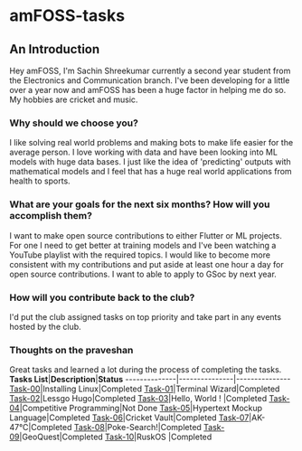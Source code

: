 # amFOSS-tasks

## An Introduction

Hey amFOSS, I'm Sachin Shreekumar currently a second year student from the Electronics and Communication branch. I've been developing for a little over a year now and amFOSS has been a huge factor in helping me do so. My hobbies are cricket and music.

### Why should we choose you?

I like solving real world problems and making bots to make life easier for the average person. I love working with data and have been looking into ML models with huge data bases. I just like the idea of 'predicting' outputs with mathematical models and I feel that has a huge real world applications from health to sports.

### What are your goals for the next six months? How will you accomplish them?

I want to make open source contributions to either Flutter or ML projects. For one I need to get better at training models and I've been watching a YouTube playlist with the required topics. I would like to become more consistent with my contributions and put aside at least one hour a day for open source contributions. I want to able to apply to GSoc by next year.

### How will you contribute back to the club?

I'd put the club assigned tasks on top priority and take part in any events hosted by the club.

### Thoughts on the praveshan
Great tasks and learned a lot during the process of completing the tasks.
**Tasks List**|**Description**|**Status**
--------------|---------------|---------------
[Task-00](https://github.com/sachin-bhai/amFOSS-tasks/tree/main/task-00)|Installing Linux|Completed
[Task-01](https://github.com/sachin-bhai/amFOSS-tasks/tree/main/task-01)|Terminal Wizard|Completed
[Task-02](https://github.com/sachin-bhai/amFOSS-tasks/tree/main/task-02)|Lessgo Hugo|Completed
[Task-03](https://github.com/sachin-bhai/amFOSS-tasks/tree/main/task-03)|Hello, World ! |Completed 
[Task-04](https://github.com/sachin-bhai/amFOSS-tasks/tree/main/task-04)|Competitive Programming|Not Done
[Task-05](https://github.com/sachin-bhai/amFOSS-tasks/tree/main/task-05)|Hypertext Mockup Language|Completed
[Task-06](https://github.com/sachin-bhai/amFOSS-tasks/tree/main/task-06)|Cricket Vault|Completed
[Task-07](https://github.com/sachin-bhai/amFOSS-tasks/blob/main/task-07)|AK-47℃|Completed
[Task-08](https://github.com/sachin-bhai/amFOSS-tasks/tree/main/task-08)|Poke-Search!|Completed
[Task-09](https://github.com/sachin-bhai/amFOSS-tasks/tree/main/task-09)|GeoQuest|Completed
[Task-10](https://github.com/sachin-bhai/amFOSS-tasks/tree/main/task-10)|RuskOS |Completed
